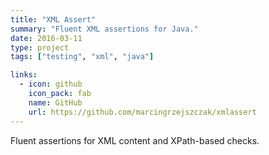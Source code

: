 ```yaml
---
title: "XML Assert"
summary: "Fluent XML assertions for Java."
date: 2016-03-11
type: project
tags: ["testing", "xml", "java"]

links:
  - icon: github
    icon_pack: fab
    name: GitHub
    url: https://github.com/marcingrzejszczak/xmlassert
---
```


Fluent assertions for XML content and XPath-based checks.
